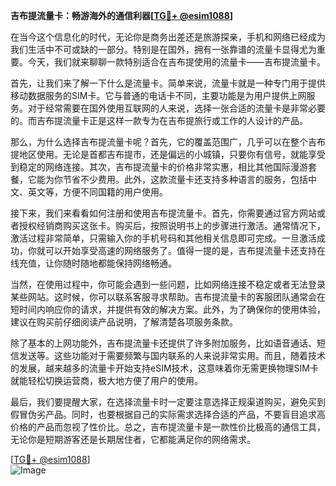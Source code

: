 **吉布提流量卡：畅游海外的通信利器[[TG💪+ @esim1088](https://t.me/s/esim1088)]**

在当今这个信息化的时代，无论你是商务出差还是旅游探亲，手机和网络已经成为我们生活中不可或缺的一部分。特别是在国外，拥有一张靠谱的流量卡显得尤为重要。今天，我们就来聊聊一款特别适合在吉布提使用的流量卡——吉布提流量卡。

首先，让我们来了解一下什么是流量卡。简单来说，流量卡就是一种专门用于提供移动数据服务的SIM卡。它与普通的电话卡不同，主要功能是为用户提供上网服务。对于经常需要在国外使用互联网的人来说，选择一张合适的流量卡是非常必要的。而吉布提流量卡正是这样一款专为在吉布提旅行或工作的人设计的产品。

那么，为什么选择吉布提流量卡呢？首先，它的覆盖范围广，几乎可以在整个吉布提地区使用。无论是首都吉布提市，还是偏远的小城镇，只要你有信号，就能享受到稳定的网络连接。其次，吉布提流量卡的价格非常实惠，相比其他国际漫游套餐，它能为你节省不少费用。此外，这款流量卡还支持多种语言的服务，包括中文、英文等，方便不同国籍的用户使用。

接下来，我们来看看如何注册和使用吉布提流量卡。首先，你需要通过官方网站或者授权经销商购买这张卡。购买后，按照说明书上的步骤进行激活。通常情况下，激活过程非常简单，只需输入你的手机号码和其他相关信息即可完成。一旦激活成功，你就可以开始享受高速的网络服务了。值得一提的是，吉布提流量卡还支持在线充值，让你随时随地都能保持网络畅通。

当然，在使用过程中，你可能会遇到一些问题，比如网络连接不稳定或者无法登录某些网站。这时候，你可以联系客服寻求帮助。吉布提流量卡的客服团队通常会在短时间内响应你的请求，并提供有效的解决方案。此外，为了确保你的使用体验，建议在购买前仔细阅读产品说明，了解清楚各项服务条款。

除了基本的上网功能外，吉布提流量卡还提供了许多附加服务，比如语音通话、短信发送等。这些功能对于需要频繁与国内联系的人来说非常实用。而且，随着技术的发展，越来越多的流量卡开始支持eSIM技术，这意味着你无需更换物理SIM卡就能轻松切换运营商，极大地方便了用户的使用。

最后，我们要提醒大家，在选择流量卡时一定要注意选择正规渠道购买，避免买到假冒伪劣产品。同时，也要根据自己的实际需求选择合适的产品，不要盲目追求高价格的产品而忽视了性价比。总之，吉布提流量卡是一款性价比极高的通信工具，无论你是短期游客还是长期居住者，它都能满足你的网络需求。

[[TG💪+ @esim1088](https://t.me/s/esim1088)]  
![Image](https://i.postimg.cc/4NQfJmqS/Snipaste-2025-05-13-00-14-12.png)